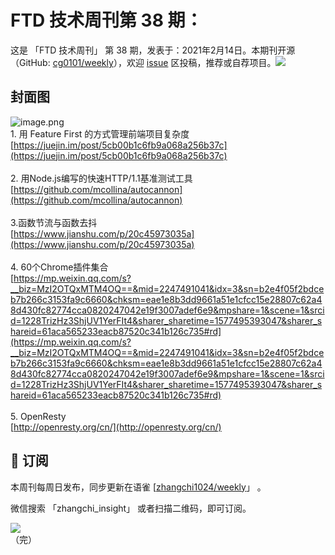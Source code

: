 # FTD 技术周刊第 38 期：
这是 「FTD 技术周刊」 第 38 期，发表于：2021年2月14日。本期刊开源（GitHub: [cg0101/weekly](https://github.com/cg0101/weekly)），欢迎 [issue](https://github.com/cg0101/weekly/issues) 区投稿，推荐或自荐项目。![](https://visitor-badge.glitch.me/badge?page_id=cg0101.weekly) <a href="https://www.linkedin.com/in/%E9%A9%B0-%E5%BC%A0-60669710a/">
        </a>
## 封面图


![image.png](https://cdn.nlark.com/yuque/0/2020/png/132503/1605582028239-4b745ab3-9fd6-44df-a49c-0b15f87d2b78.png#height=734&id=CGnrg&margin=%5Bobject%20Object%5D&name=image.png&originHeight=734&originWidth=1080&originalType=binary&size=1067216&status=done&style=none&width=1080)<br />1. 用 Feature First 的方式管理前端项目复杂度<br />[https://juejin.im/post/5cb00b1c6fb9a068a256b37c](https://juejin.im/post/5cb00b1c6fb9a068a256b37c)<br />
<br />2. 用Node.js编写的快速HTTP/1.1基准测试工具<br />[https://github.com/mcollina/autocannon](https://github.com/mcollina/autocannon)<br />
<br />3.函数节流与函数去抖<br />[https://www.jianshu.com/p/20c45973035a](https://www.jianshu.com/p/20c45973035a)<br />
<br />4. 60个Chrome插件集合<br />[https://mp.weixin.qq.com/s?__biz=MzI2OTQxMTM4OQ==&mid=2247491041&idx=3&sn=b2e4f05f2bdceb7b266c3153fa9c6660&chksm=eae1e8b3dd9661a51e1cfcc15e28807c62a48d430fc82774cca0820247042e19f3007adef6e9&mpshare=1&scene=1&srcid=1228TrizHz3ShjUV1YerFIt4&sharer_sharetime=1577495393047&sharer_shareid=61aca565233eacb87520c341b126c735#rd](https://mp.weixin.qq.com/s?__biz=MzI2OTQxMTM4OQ==&mid=2247491041&idx=3&sn=b2e4f05f2bdceb7b266c3153fa9c6660&chksm=eae1e8b3dd9661a51e1cfcc15e28807c62a48d430fc82774cca0820247042e19f3007adef6e9&mpshare=1&scene=1&srcid=1228TrizHz3ShjUV1YerFIt4&sharer_sharetime=1577495393047&sharer_shareid=61aca565233eacb87520c341b126c735#rd)<br />
<br />5. OpenResty<br />[http://openresty.org/cn/](http://openresty.org/cn/)



## 📅 订阅
本周刊每周日发布，同步更新在语雀 [[zhangchi1024/weekly](https://www.yuque.com/zhangchi1024/weekly)」 。


微信搜索 「zhangchi_insight」 或者扫描二维码，即可订阅。
<div align="left"> <img src="https://cdn.nlark.com/yuque/0/2021/jpeg/132503/1640750963398-e8538e9e-6b96-46f7-abff-c93b56bdd377.jpeg?x-oss-process=image%2Fwatermark%2Ctype_d3F5LW1pY3JvaGVp%2Csize_36%2Ctext_5byg6amw%2Ccolor_FFFFFF%2Cshadow_50%2Ct_80%2Cg_se%2Cx_10%2Cy_10%2Fresize%2Cw_426%2Climit_0" ></div>    
    （完）